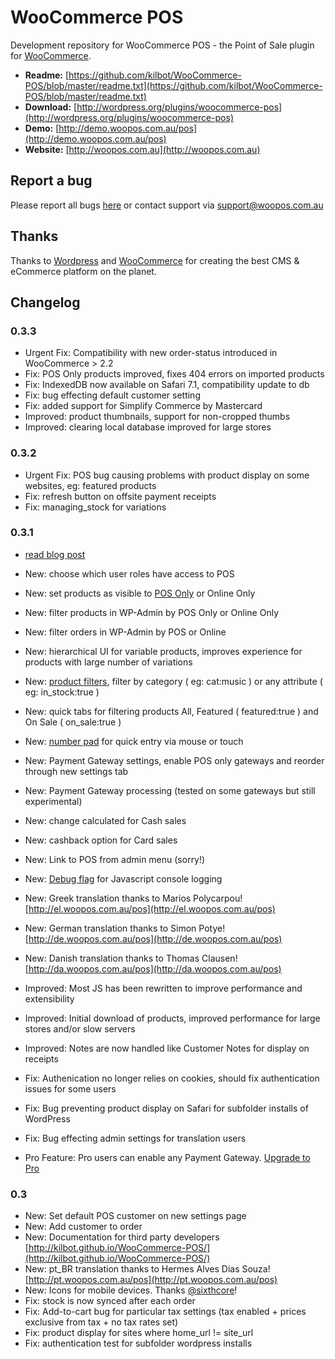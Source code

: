 # WooCommerce POS #

Development repository for WooCommerce POS - the Point of Sale plugin for [WooCommerce](woothemes.com/woocommerce/).

* **Readme:** [https://github.com/kilbot/WooCommerce-POS/blob/master/readme.txt](https://github.com/kilbot/WooCommerce-POS/blob/master/readme.txt)
* **Download:** [http://wordpress.org/plugins/woocommerce-pos](http://wordpress.org/plugins/woocommerce-pos)
* **Demo:** [http://demo.woopos.com.au/pos](http://demo.woopos.com.au/pos)
* **Website:** [http://woopos.com.au](http://woopos.com.au)

## Report a bug ##

Please report all bugs [here](https://github.com/kilbot/WooCommerce-POS/issues) or contact support via [support@woopos.com.au](mailto:support@woopos.com.au)

## Thanks ##

Thanks to [Wordpress](http://wordpress.org) and [WooCommerce](http://woothemes.com/woocommerce/) for creating the best CMS & eCommerce platform on the planet.

## Changelog ##

### 0.3.3 ###
* Urgent Fix: Compatibility with new order-status introduced in WooCommerce > 2.2
* Fix: POS Only products improved, fixes 404 errors on imported products
* Fix: IndexedDB now available on Safari 7.1, compatibility update to db
* Fix: bug effecting default customer setting
* Fix: added support for Simplify Commerce by Mastercard
* Improved: product thumbnails, support for non-cropped thumbs
* Improved: clearing local database improved for large stores

### 0.3.2 ###
* Urgent Fix: POS bug causing problems with product display on some websites, eg: featured products
* Fix: refresh button on offsite payment receipts
* Fix: managing_stock for variations

### 0.3.1 ###
* [read blog post](http://woopos.com.au/2014/08/version-0-3-1-released/)
* New: choose which user roles have access to POS
* New: set products as visible to [POS Only](http://woopos.com.au/docs/pos-only-products/) or Online Only
* New: filter products in WP-Admin by POS Only or Online Only
* New: filter orders in WP-Admin by POS or Online
* New: hierarchical UI for variable products, improves experience for products with large number of variations
* New: [product filters](http://woopos.com.au/docs/product-searching-filtering/), filter by category ( eg: cat:music ) or any attribute ( eg: in_stock:true )
* New: quick tabs for filtering products All, Featured ( featured:true ) and On Sale ( on_sale:true )
* New: [number pad](http://woopos.com.au/docs/number-pads/) for quick entry via mouse or touch
* New: Payment Gateway settings, enable POS only gateways and reorder through new settings tab
* New: Payment Gateway processing (tested on some gateways but still experimental)
* New: change calculated for Cash sales
* New: cashback option for Card sales
* New: Link to POS from admin menu (sorry!)
* New: [Debug flag](http://woopos.com.au/docs/debugging/) for Javascript console logging
* New: Greek translation thanks to Marios Polycarpou! [http://el.woopos.com.au/pos](http://el.woopos.com.au/pos)
* New: German translation thanks to Simon Potye! [http://de.woopos.com.au/pos](http://de.woopos.com.au/pos)
* New: Danish translation thanks to Thomas Clausen! [http://da.woopos.com.au/pos](http://da.woopos.com.au/pos)
* Improved: Most JS has been rewritten to improve performance and extensibility
* Improved: Initial download of products, improved performance for large stores and/or slow servers
* Improved: Notes are now handled like Customer Notes for display on receipts
* Fix: Authenication no longer relies on cookies, should fix authentication issues for some users
* Fix: Bug preventing product display on Safari for subfolder installs of WordPress
* Fix: Bug effecting admin settings for translation users

* Pro Feature: Pro users can enable any Payment Gateway. [Upgrade to Pro](http://woopos.com.au/pro)

### 0.3 ###
* New: Set default POS customer on new settings page
* New: Add customer to order
* New: Documentation for third party developers [http://kilbot.github.io/WooCommerce-POS/](http://kilbot.github.io/WooCommerce-POS/)
* New: pt_BR translation thanks to Hermes Alves Dias Souza! [http://pt.woopos.com.au/pos](http://pt.woopos.com.au/pos)
* New: Icons for mobile devices. Thanks [@sixthcore](https://github.com/kilbot/WooCommerce-POS/issues/11)!
* Fix: stock is now synced after each order
* Fix: Add-to-cart bug for particular tax settings (tax enabled + prices exclusive from tax + no tax rates set)
* Fix: product display for sites where home_url != site_url
* Fix: authentication test for subfolder wordpress installs